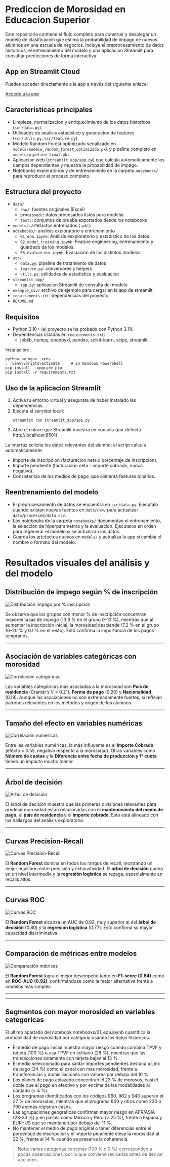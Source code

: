 ﻿# Prediccion de Morosidad en Educacion Superior

Este repositorio contiene el flujo completo para construir y desplegar un modelo de clasificacion que estima la probabilidad de impago de nuevos alumnos en una escuela de negocios. Incluye el preprocesamiento de datos historicos, el entrenamiento del modelo y una aplicacion Streamlit para consultar predicciones de forma interactiva.
## App en Streamlit Cloud
Puedes acceder directamente a la app a través del siguiente enlace:

[Accede a la app](https://prediccion-morosidad.streamlit.app/)
## Caracteristicas principales
- Limpieza, normalizacion y enriquecimiento de los datos historicos (`scr/data.py`).
- Utilidades de analisis estadistico y generacion de features (`scr/utils.py`, `scr/feature.py`).
- Modelo Random Forest optimizado serializado en `models/modelo_random_forest_optimizado.pkl` y pipeline completo en `models/pipeline_final.pkl`.
- Aplicacion web (`streamlit_app/app.py`) que calcula automaticamente los campos dependientes y muestra la probabilidad de impago.
- Notebooks exploratorios y de entrenamiento en la carpeta `notebooks/` para reproducir el proceso completo.

## Estructura del proyecto
- `data/`
  - `raw/`: fuentes originales (Excel)
  - `processed/`: datos procesados listos para modelar
  - `test/`: conjuntos de prueba exportados desde los notebooks
- `models/`: artefactos entrenados (`.pkl`)
- `notebooks/`: analisis exploratorio y entrenamiento
  - `01_eda.ipynb`: Análisis esxploratorio y estadístico de los datos.
  - `02_model_training.ipynb`: Feature engineering, entrenamiento y guardado de los modelos. 
  - `03_evaluation.ipynb`: Evaluación de los distintos modelos
- `scr/`
  - `data.py`: pipeline de tratamiento de datos
  - `feature.py`: conversores y helpers
  - `utils.py`: utilidades de estadistica y evaluacion
- `streamlit_app/`
  - `app.py`: aplicacion Streamlit de consulta del modelo
- `example_csv/` archivo de ejemplo para cargar en la app de streamlit
- `requirements.txt`: dependencias del proyecto
- `README.md`

## Requisitos
- Python 3.10+ (el proyecto se ha probado con Python 3.11).
- Dependencias listadas en `requirements.txt`:
  - joblib, numpy, openpyxl, pandas, scikit-learn, scipy, streamlit.

Instalacion:
```
python -m venv .venv
. .venv\Scripts\activate     # En Windows PowerShell
pip install --upgrade pip
pip install -r requirements.txt
```

## Uso de la aplicacion Streamlit
1. Activa tu entorno virtual y asegurate de haber instalado las dependencias.
2. Ejecuta el servidor local:
   ```
   streamlit run streamlit_app/app.py
   ```
3. Abre el enlace que Streamlit muestra en consola (por defecto http://localhost:8501).

La interfaz solicita los datos relevantes del alumno; el script calcula automaticamente:
- Importe de inscripcion (facturacion neta x porcentaje de inscripcion).
- Importe pendiente (facturacion neta - importe cobrado, nunca negativo).
- Consistencia de los medios de pago, que alimenta features binarias.


## Reentrenamiento del modelo
- El preprocesamiento de datos se encuentra en `scr/data.py`. Ejecutalo cuando existan nuevas fuentes en `data/raw/` para actualizar `data/processed/data.csv`.
- Los notebooks de la carpeta `notebooks/` documentan el entrenamiento, la seleccion de hiperparametros y la evaluacion. Ejecutalos en orden para regenerar el modelo si se actualizan los datos.
- Guarda los artefactos nuevos en `models/` y actualiza la app si cambia el nombre o formato del modelo.

# Resultados visuales del análisis y del modelo

## Distribución de impago según % de inscripción
![Distribución impago por % inscripción](reports/03_distribucion_impago_segun_pi_agrupado.jpg)

Se observa que los grupos con menor % de inscripción concentran mayores tasas de impago (13.9 % en el grupo 0–13 %), mientras que al aumentar la inscripción inicial, la morosidad desciende (7.2 % en el grupo 16–20 % y 6.1 % en el resto). Esto confirma la importancia de los pagos tempranos.

---

## Asociación de variables categóricas con morosidad
![Correlación categóricas](reports/05_correlacion_categoricas_morosidad.jpg)

Las variables categóricas más asociadas a la morosidad son **País de residencia** (Cramér’s V = 0.21), **Forma de pago** (0.20) y **Nacionalidad** (0.19). Aunque las asociaciones no son extremadamente fuertes, sí reflejan patrones relevantes en los métodos y origen de los alumnos.

---

## Tamaño del efecto en variables numéricas
![Correlación numéricas](reports/06_correlacion_numericas_morosidad.jpg)

Entre las variables numéricas, la más influyente es el **Importe Cobrado** (efecto = 0.55, negativo respecto a la morosidad). Otras variables como **Número de cuotas** y la **Diferencia entre fecha de producción y 1ª cuota** tienen un impacto mucho menor.

---

## Árbol de decisión
![Árbol de decisión](reports/10-decision_tree_structure.jpg)

El árbol de decisión muestra que las primeras divisiones relevantes para predecir morosidad están relacionadas con el **mantenimiento del medio de pago**, el **país de residencia** y el **importe cobrado**. Esto está alineado con los hallazgos del análisis exploratorio.

---

## Curvas Precision-Recall
![Curvas Precision-Recall](reports/14-curvas_precision_recall.jpg)

El **Random Forest** domina en todos los rangos de recall, mostrando un mejor equilibrio entre precisión y exhaustividad. El **árbol de decisión** queda en un nivel intermedio y la **regresión logística** se rezaga, especialmente en recalls altos.

---

## Curvas ROC
![Curvas ROC](reports/12-curvas_ROC.jpg)

El **Random Forest** alcanza un AUC de 0.92, muy superior al del **árbol de decisión** (0.80) y la **regresión logística** (0.77). Esto confirma su mayor capacidad discriminativa.

---

## Comparación de métricas entre modelos
![Comparación métricas](reports/13-comparacion_auc_f1.jpg)

El **Random Forest** logra el mejor desempeño tanto en **F1-score (0.84)** como en **ROC-AUC (0.92)**, confirmándose como la mejor alternativa frente a modelos más simples.

---


---

## Segmentos con mayor morosidad en variables categoricas
El ultimo apartado del notebook notebooks/01_eda.ipynb cuantifica la probabilidad de morosidad por categoria usando los datos historicos.
- El medio de pago inicial muestra mayor riesgo cuando combina TPVF y tarjeta (100 %) o usa TPVF en solitario (28 %), mientras que las transacciones solamente con tarjeta bajan al 13 %.
- El medio seleccionado para saldar importes pendientes destaca a Link de pago (24 %) como el canal con mas morosidad, frente a transferencias y domiciliaciones con valores por debajo del 10 %.
- Los planes de pago aplazado concentran el 23 % de morosos, casi el doble que el pago en efectivo y por encima de las modalidades al contado (< 4 %).
- Los programas identificados con los codigos 960, 962 y 940 superan el 27 % de morosidad, mientras que el programa 800 y otros como 230 o 790 apenas registran casos.
- Las agrupaciones geograficas confirman mayor riesgo en AFR/ASIA (28-33 %) y en paises como Mexico y Peru (> 25 %), frente a Espana y EUR+US que se mantienen por debajo del 11 %.
- No mantener el medio de pago original o tener diferencias entre el porcentaje de inscripcion y el importe pendiente eleva la morosidad al 22 %, frente al 14 % cuando se preserva la coherencia.
> Nota: varias categorias extremas (100 % o 0 %) corresponden a pocas observaciones, por lo que conviene revisarlas antes de derivar acciones.
